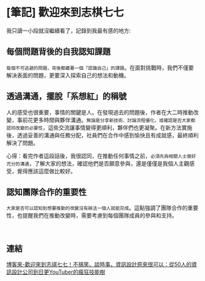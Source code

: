 # [筆記] 歡迎來到志棋七七

我只讀一小段就沒繼續看了，記錄到我最有感的地方:

<!--more-->
## 每個問題背後的自我認知課題

`每個不可逃避的問題，背後都藏著一個「認識自己」的課題`。在面對挑戰時，我們不僅要解決表面的問題，更要深入探索自己的想法和動機。

## 透過溝通，擺脫「系想紅」的稱號

人的感受也很重要，事情的關鍵是人。在發現過去的問題後，作者在大二時推動改變，事前花更多時間與夥伴溝通。`無論是分享新技術、討論流程優化，或確認是否大家都認同改變的必要性`，這些交流讓事情變得更順利，夥伴們也更凝聚。在新方法實施後，透過妥善的溝通與任務分配，社員們在合作中感到愉快且有成就感，最終順利解決了問題。

心得：看完作者這段話後，我很認同，在推動任何事情之前，`必須先與相關人士做好充分的溝通`，了解大家的想法，確認他們是否願意參與，還是僅僅是我個人主觀感受，覺得應該這麼做比較好。

## 認知團隊合作的重要性

`大家是否可以認知到想要推動的改變沒有辦法一個人就能完成`。這點強調了團隊合作的重要性，也提醒我們在推動改變時，需要考慮到每個團隊成員的參與和支持。

‌

## 連結

[博客來-歡迎來到志祺七七！不搞笑、談時事，資訊設計原來很可以：從50人的資訊設計公司到日更YouTuber的瘋狂技能樹](https://www.books.com.tw/products/0010875021 "‌")
